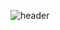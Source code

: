 ![header](https://capsule-render.vercel.app/api?type=cylinder&color=293276&height=150&section=header&text=danaekdml&fontColor=F7D358&fontSize=70&animation=fadeIn&fontAlignY=55)
